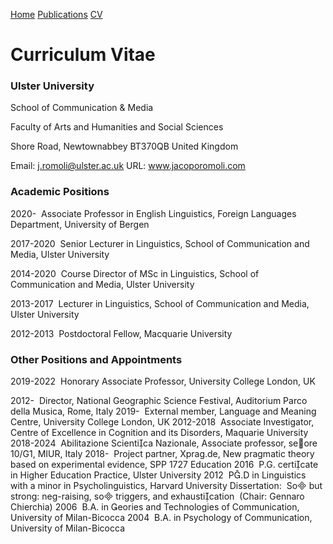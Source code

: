 <a href="https://jacoporomoli.github.io/Home/">Home</a>
<a href="https://jacoporomoli.github.io/Publications/">Publications</a>
<a href="https://jacoporomoli.github.io/CV/">CV</a>

# Curriculum Vitae
### Ulster University

School of Communication & Media

Faculty of Arts and Humanities and Social Sciences

Shore Road, 
Newtownabbey BT370QB
United Kingdom

Email: j.romoli@ulster.ac.uk
URL: www.jacoporomoli.com

### Academic Positions

2020-
 Associate Professor in English Linguistics, Foreign Languages Department, University of Bergen

2017-2020
 Senior Lecturer in Linguistics, School of Communication and Media, Ulster University

2014-2020
 Course Director of MSc in Linguistics, School of Communication and Media, Ulster University

2013-2017
 Lecturer in Linguistics, School of Communication and Media, Ulster University

2012-2013
 Postdoctoral Fellow, Macquarie University

### Other Positions and Appointments
2019-2022
 Honorary Associate Professor, University College London, UK

2012-
 Director, National Geographic Science Festival, Auditorium Parco della Musica, Rome, Italy
2019-
 External member, Language and Meaning Centre, University College London, UK
2012-2018
 Associate Investigator, Centre of Excellence in Cognition and its Disorders, Maquarie University
2018-2024
 Abilitazione Scientica Nazionale, Associate professor, seore 10/G1, MIUR, Italy
2018-
 Project partner, Xprag.de, New pragmatic theory based on experimental evidence, SPP 1727
Education
2016
 P.G. certicate in Higher Education Practice, Ulster University
2012
 P.D in Linguistics with a minor in Psycholinguistics, Harvard University
Dissertation:
 So but strong: neg-raising, so triggers, and exhaustication
 (Chair: Gennaro Chierchia)
2006
 B.A. in eories and Technologies of Communication, University of Milan-Bicocca
2004
 B.A. in Psychology of Communication, University of Milan-Bicocca
